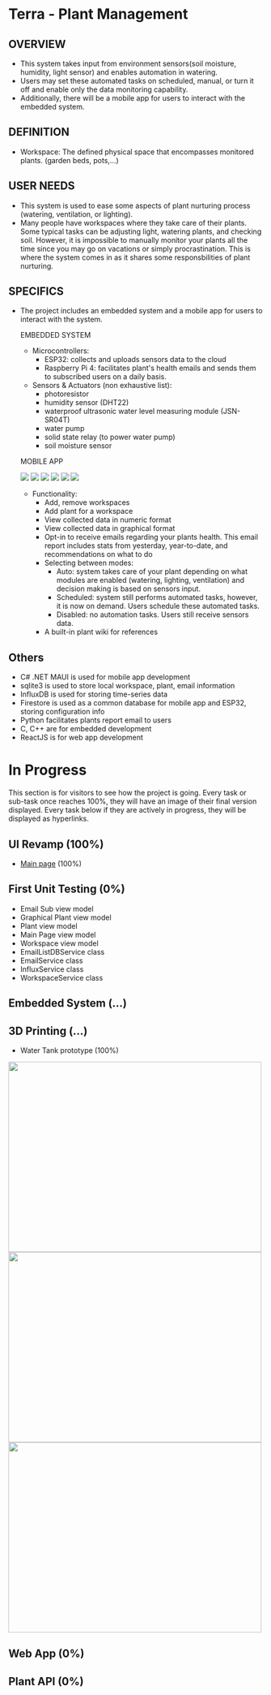 # Terra - Plant Management
OVERVIEW
-
- This system takes input from environment sensors(soil moisture, humidity, light sensor) and enables automation in watering.
- Users may set these automated tasks on scheduled, manual, or turn it off and enable only the data monitoring capability.
- Additionally, there will be a mobile app for users to interact with the embedded system.

DEFINITION
-
- Workspace: The defined physical space that encompasses monitored plants. (garden beds, pots,...)

USER NEEDS
-
- This system is used to ease some aspects of plant nurturing process (watering, ventilation, or lighting).
- Many people have workspaces where they take care of their plants. Some typical tasks can be adjusting light, watering plants, and checking soil. However, it is impossible to manually monitor your plants all the time since you may go on vacations or simply procrastination. This is where the system comes in as it shares some responsbilities of plant nurturing.

SPECIFICS
-
- The project includes an embedded system and a mobile app for users to interact with the system.
  
  EMBEDDED SYSTEM 
  - Microcontrollers:
    - ESP32: collects and uploads sensors data to the cloud
    - Raspberry Pi 4: facilitates plant's health emails and sends them to subscribed users on a daily basis.
  - Sensors & Actuators (non exhaustive list):
    - photoresistor
    - humidity sensor (DHT22)
    - waterproof ultrasonic water level measuring module (JSN-SR04T)
    - water pump
    - solid state relay (to power water pump)
    - soil moisture sensor
    
  MOBILE APP
  
  <img src="https://github.com/dongphusang/Terra/assets/45107557/14a624d1-1226-474b-be68-88f3a5d4aaaa"> <img src="https://github.com/dongphusang/Terra/assets/45107557/7bd87aea-07a0-4e3a-9a3c-7481524b82d9">
  <img src="https://github.com/dongphusang/Terra/assets/45107557/97eff82c-33cf-4bcb-800b-d4e1125b5622"> <img src="https://github.com/dongphusang/Terra/assets/45107557/1c82dec6-8c88-4dc6-9f20-00be3654acac">
  <img src="https://github.com/dongphusang/Terra/assets/45107557/75efa561-0b2f-42b5-b1a4-a0ec1b16a6bd"> <img src="https://github.com/dongphusang/Terra/assets/45107557/9c17c845-a433-439c-9456-072b987f2933">


  - Functionality:
    - Add, remove workspaces
    - Add plant for a workspace
    - View collected data in numeric format
    - View collected data in graphical format
    - Opt-in to receive emails regarding your plants health. This email report includes stats from yesterday, year-to-date, and recommendations on what to do
    - Selecting between modes:
      - Auto: system takes care of your plant depending on what modules are enabled (watering, lighting, ventilation) and decision making is based on sensors input.
      - Scheduled: system still performs automated tasks, however, it is now on demand. Users schedule these automated tasks.
      - Disabled: no automation tasks. Users still receive sensors data.
    - A built-in plant wiki for references
  
Others
-
- C# .NET MAUI is used for mobile app development
- sqlite3 is used to store local workspace, plant, email information
- InfluxDB is used for storing time-series data
- Firestore is used as a common database for mobile app and ESP32, storing configuration info
- Python facilitates plants report email to users
- C, C++ are for embedded development
- ReactJS is for web app development

# In Progress 
This section is for visitors to see how the project is going. Every task or sub-task once reaches 100%, they will have an image of their final version displayed.
Every task below if they are actively in progress, they will be displayed as hyperlinks.

UI Revamp (100%)      
-
- <a href="https://github.com/dongphusang/Terra/issues/44" target="_blank">Main page</a> (100%)


First Unit Testing (0%)
- 
- Email Sub view model
- Graphical Plant view model
- Plant view model
- Main Page view model 
- Workspace view model
- EmailListDBService class
- EmailService class
- InfluxService class
- WorkspaceService class

Embedded System (...)
- 

3D Printing (...)
-
- Water Tank prototype (100%)
<img src="https://github.com/dongphusang/Terra/assets/45107557/483644cd-9ab8-4531-a070-cc58f2f6bddc" width="500" height="375">
<img src="https://github.com/dongphusang/Terra/assets/45107557/39d21d51-ba47-4d4c-9e14-6b0a22a0555e" width="500" height="375">
<img src="https://github.com/dongphusang/Terra/assets/45107557/412f6a21-2b96-45d9-9895-a7a9f9851e4a" width="500" height="375">

Web App (0%) 
-

Plant API (0%)
-
